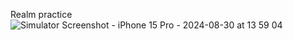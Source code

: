Realm practice
![Simulator Screenshot - iPhone 15 Pro - 2024-08-30 at 13 59 04](https://github.com/user-attachments/assets/4e14a2dc-a319-4275-a222-960289e9543e)
